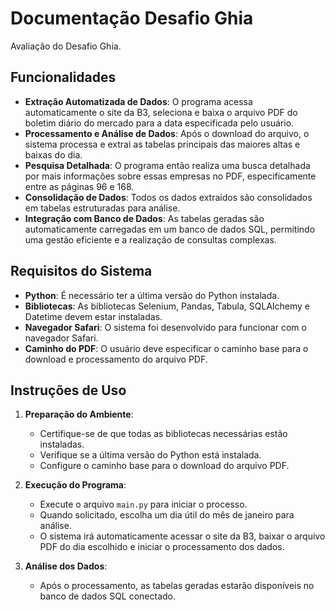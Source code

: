 # Documentação Desafio Ghia

Avaliação do Desafio Ghia.


## Funcionalidades

- **Extração Automatizada de Dados**: O programa acessa automaticamente o site da B3, seleciona e baixa o arquivo PDF do boletim diário do mercado para a data especificada pelo usuário.
- **Processamento e Análise de Dados**: Após o download do arquivo, o sistema processa e extrai as tabelas principais das maiores altas e baixas do dia.
- **Pesquisa Detalhada**: O programa então realiza uma busca detalhada por mais informações sobre essas empresas no PDF, especificamente entre as páginas 96 e 168.
- **Consolidação de Dados**: Todos os dados extraídos são consolidados em tabelas estruturadas para análise.
- **Integração com Banco de Dados**: As tabelas geradas são automaticamente carregadas em um banco de dados SQL, permitindo uma gestão eficiente e a realização de consultas complexas.

## Requisitos do Sistema

- **Python**: É necessário ter a última versão do Python instalada.
- **Bibliotecas**: As bibliotecas Selenium, Pandas, Tabula, SQLAlchemy e Datetime devem estar instaladas.
- **Navegador Safari**: O sistema foi desenvolvido para funcionar com o navegador Safari.
- **Caminho do PDF**: O usuário deve especificar o caminho base para o download e processamento do arquivo PDF.

## Instruções de Uso

1. **Preparação do Ambiente**:
   - Certifique-se de que todas as bibliotecas necessárias estão instaladas.
   - Verifique se a última versão do Python está instalada.
   - Configure o caminho base para o download do arquivo PDF.

2. **Execução do Programa**:
   - Execute o arquivo `main.py` para iniciar o processo.
   - Quando solicitado, escolha um dia útil do mês de janeiro para análise.
   - O sistema irá automaticamente acessar o site da B3, baixar o arquivo PDF do dia escolhido e iniciar o processamento dos dados.

3. **Análise dos Dados**:
   - Após o processamento, as tabelas geradas estarão disponíveis no banco de dados SQL conectado.

